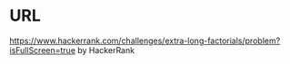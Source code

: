 # URL
https://www.hackerrank.com/challenges/extra-long-factorials/problem?isFullScreen=true by HackerRank
